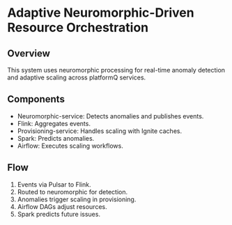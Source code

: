 # Adaptive Neuromorphic-Driven Resource Orchestration

## Overview
This system uses neuromorphic processing for real-time anomaly detection and adaptive scaling across platformQ services.

## Components
- Neuromorphic-service: Detects anomalies and publishes events.
- Flink: Aggregates events.
- Provisioning-service: Handles scaling with Ignite caches.
- Spark: Predicts anomalies.
- Airflow: Executes scaling workflows.

## Flow
1. Events via Pulsar to Flink.
2. Routed to neuromorphic for detection.
3. Anomalies trigger scaling in provisioning.
4. Airflow DAGs adjust resources.
5. Spark predicts future issues. 